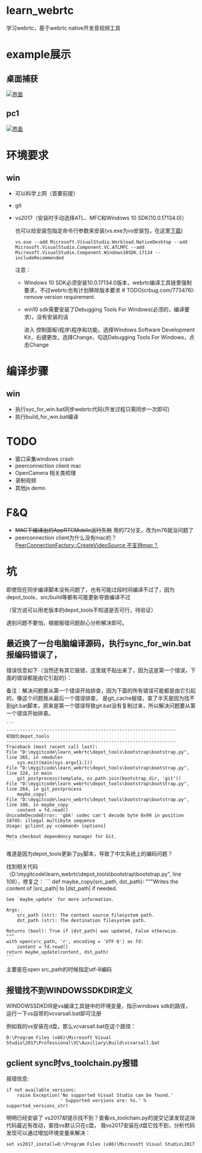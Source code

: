 [DesktopCapturer-image]: https://raw.githubusercontent.com/barry-ran/learn_webrtc/master/examples/DesktopCapturer/screenshot/main.png

[pc1-image]: https://raw.githubusercontent.com/barry-ran/learn_webrtc/master/examples/peerconnection/pc1/screenshot/main.jpg

# learn_webrtc
学习webrtc，基于webrtc native开发音视频工具

# example展示
## 桌面捕获
[![界面][DesktopCapturer-image]](https://github.com/barry-ran/learn_webrtc/tree/master/examples/DesktopCapturer)

## pc1
[![界面][pc1-image]](https://github.com/barry-ran/learn_webrtc/tree/master/examples/peerconnection/pc1)

# 环境要求
## win
- 可以科学上网（首要前提）
- git
- vs2017（安装时手动选择ATL、MFC和Windows 10 SDK(10.0.17134.0)）

    也可以给安装包指定命令行参数来安装(vs.exe为vs安装包，在这里[下载](https://visualstudio.microsoft.com/zh-hans/downloads/))
    ```
    vs.exe --add Microsoft.VisualStudio.Workload.NativeDesktop --add Microsoft.VisualStudio.Component.VC.ATLMFC --add Microsoft.VisualStudio.Component.Windows10SDK.17134 --includeRecommended

    ```

    注意：
    - Windows 10 SDK必须安装10.0.17134.0版本，webrtc编译工具链里强制要求，不过webrtc也有计划移除版本要求 # TODO(crbug.com/773476): remove version requirement.
    - win10 sdk需要安装了Debugging Tools For Windows(必须的，编译要求)，没有安装的话

        进入 控制面板\程序\程序和功能，选择Windows Software Development Kit，右键更改，选择Change，勾选Debugging Tools For Windows，点击Change    

# 编译步骤
## win
- 执行syc_for_win.bat同步webrtc代码(开发过程只需同步一次即可)
- 执行build_for_win.bat编译

# TODO
- 窗口采集windows crash
- peerconnection client mac
- OpenCamera 相关类梳理
- 录制视频
- 其他js demo

# F&Q
- ~~MAC下编译出的AppRTCMobile运行失败~~ 用的72分支，改为m76就没问题了
- peerconnection client为什么没有mac的？[PeerConnectionFactory::CreateVideoSource 不支持mac？](https://groups.google.com/forum/#!searchin/discuss-webrtc/mac$20peerconnection%7Csort:date/discuss-webrtc/ebLVdsXdU-g/Ot-80bZQAgAJ)

# 坑
即使现在同步编译脚本没有问题了，也有可能过段时间编译不过了，因为depot_tools、src/build等都有可能更新导致编译不过

（官方说可以用老版本的depot_tools不知道是否可行，待验证）

遇到问题不要怕，根据报错问题耐心分析解决即可。
## 最近换了一台电脑编译源码，执行sync_for_win.bat报编码错误了，

错误信息如下（当然还有其它报错，这里就不贴出来了，因为这是第一个错误，下面的错误都是由它引起的）：

备注：解决问题要从第一个错误开始排查，因为下面的所有错误可能都是由它引起的，像这个问题我从最后一个错误排查，
是git_cache报错，查了半天是因为找不到git.bat脚本，原来是第一个错误导致git.bat没有复制过来，所以解决问题要从第一个错误开始排查。

    ```
    ---------------------------------------------------------------
    初始化depot_tools
    ---------------------------------------------------------------
    Traceback (most recent call last):
    File "D:\mygitcode\learn_webrtc\depot_tools\bootstrap\bootstrap.py", line 365, in <module>
        sys.exit(main(sys.argv[1:]))
    File "D:\mygitcode\learn_webrtc\depot_tools\bootstrap\bootstrap.py", line 324, in main
        git_postprocess(template, os.path.join(bootstrap_dir, 'git'))
    File "D:\mygitcode\learn_webrtc\depot_tools\bootstrap\bootstrap.py", line 264, in git_postprocess
        maybe_copy(
    File "D:\mygitcode\learn_webrtc\depot_tools\bootstrap\bootstrap.py", line 108, in maybe_copy
        content = fd.read()
    UnicodeDecodeError: 'gbk' codec can't decode byte 0x99 in position 18745: illegal multibyte sequence
    Usage: gclient.py <command> [options]

    Meta checkout dependency manager for Git.
    ```

难道是因为depot_tools更新了py脚本，导致了中文系统上的编码问题？

找到相关代码（D:\mygitcode\learn_webrtc\depot_tools\bootstrap\bootstrap.py", line 108），修复之：
    ```
    def maybe_copy(src_path, dst_path):
    """Writes the content of |src_path| to |dst_path| if needed.

    See `maybe_update` for more information.

    Args:
        src_path (str): The content source filesystem path.
        dst_path (str): The destination filesystem path.

    Returns (bool): True if |dst_path| was updated, False otherwise.
    """
    with open(src_path, 'r', encoding = 'UTF-8') as fd:
        content = fd.read()
    return maybe_update(content, dst_path)
    ```

主要是在open src_path的时候指定utf-8编码

## 报错找不到WINDOWSSDKDIR定义
WINDOWSSDKDIR是vs编译工具链中的环境变量，指示windows sdk的路径，运行一下vs自带的vcvarsall.bat即可注册

例如我的vs安装在d盘，那么vcvarsall.bat在这个路径：

```
D:\Program Files (x86)\Microsoft Visual Studio\2017\Professional\VC\Auxiliary\Build\vcvarsall.bat
```

## gclient sync时vs_toolchain.py报错
报错信息:
```
if not available_versions:
    raise Exception('No supported Visual Studio can be found.'
                    ' Supported versions are: %s.' % supported_versions_str)
```

明明已经安装了 vs2017却提示找不到？查看vs_toolchain.py的提交记录发现这块代码最近有改动，查找vs默认只在c盘，
我vs2017安装在d盘它找不到，分析代码发现可以通过增加环境变量来解决：
```
set vs2017_install=D:\Program Files (x86)\Microsoft Visual Studio\2017
```




